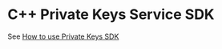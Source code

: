 # C++ Private Keys Service SDK

See [How to use Private Keys SDK](https://github.com/VirgilSecurity/virgil-sdk-cpp/blob/release/examples/PRIVATE_KEYS_SERVICE.md)
